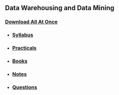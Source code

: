 ## Data Warehousing and Data Mining

### [Download All At Once](https://samriddhicollegeedunp-my.sharepoint.com/:f:/g/personal/wilsonshrestha_samriddhicollege_edu_np/EsnPjlZqPWFLsMVc8V6egHIBfoCeEXplLzrVt5s2D3YGLw)

- ### [Syllabus](https://samriddhicollegeedunp-my.sharepoint.com/:f:/g/personal/wilsonshrestha_samriddhicollege_edu_np/ElHaEDvXkmVGkaaGPFIiP0wBA-aDhAQR77sLHxBVrGfBlA?e=5AyxO5)

- ### [Practicals](https://samriddhicollegeedunp-my.sharepoint.com/:f:/g/personal/wilsonshrestha_samriddhicollege_edu_np/EsRzaFc46-NLlnNCXolXYTQB0LXT5Rjl3CxxEEtuzYSetQ?e=AwVPBv)

- ### [Books](https://samriddhicollegeedunp-my.sharepoint.com/:f:/g/personal/wilsonshrestha_samriddhicollege_edu_np/Egtx9aeCGBxPi48yBgCFLWIBKyPJEyuvDDDH1pyBy46DpA?e=amaCzV)
 
- ### [Notes](https://samriddhicollegeedunp-my.sharepoint.com/:f:/g/personal/wilsonshrestha_samriddhicollege_edu_np/EmNeuLxueIJKjDmy11igWaMB-4bwfWqs7ulQLmm_7-TFdQ?e=4Gg0VP)

- ### [Questions](https://samriddhicollegeedunp-my.sharepoint.com/:f:/g/personal/wilsonshrestha_samriddhicollege_edu_np/ElHaEDvXkmVGkaaGPFIiP0wBA-aDhAQR77sLHxBVrGfBlA?e=5AyxO5)

